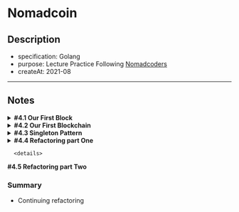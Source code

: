 # Nomadcoin

## Description

- specification: Golang
- purpose: Lecture Practice Following [Nomadcoders](https://nomadcoders.co/)
- createAt: 2021-08

---

## Notes

<details>
  <summary>
    <b>#4.1 Our First Block</b>
  </summary>
  <p>

### Summary

- What is one-way-function
- What is hash
- Generate genesis block with SHA256

</p>
</details>

<details>
  <summary>
    <b>#4.2 Our First Blockchain</b>
  </summary>
  <p>

### Summary

- Make blocks as chain
- Genarate blocks through functions
  </p>
  </details>

<details>
  <summary>
    <b>#4.3 Singleton Pattern</b>
  </summary>
  <p>

### Summary

- Refactoring to separated module
- What is singleton pattern
</p>
  </details>

<details>
  <summary>
    <b>#4.4 Refactoring part One</b>
  </summary>
  <p>

### Summary

- What is [sync.Once.Do](https://pkg.go.dev/sync@go1.16.7#Once.Do)
- Reactor codes to apply singleton pattern
  </p>
        </details>

        <details>

    <summary>
      <b>#4.5 Refactoring part Two</b>
    </summary>
    <p>

### Summary

- Continuing refactoring
</p>
      </details>
